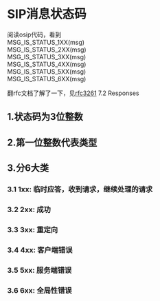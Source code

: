 # SIP消息状态码  
阅读osip代码，看到  
MSG_IS_STATUS_1XX(msg)  
MSG_IS_STATUS_2XX(msg)  
MSG_IS_STATUS_3XX(msg)  
MSG_IS_STATUS_4XX(msg)  
MSG_IS_STATUS_5XX(msg)  
MSG_IS_STATUS_6XX(msg)  

翻rfc文档了解了一下，见[rfc3261](https://tools.ietf.org/html/rfc3261) 7.2 Responses  
## 1.状态码为3位整数  
## 2.第一位整数代表类型  
## 3.分6大类  
  ### 3.1 1xx: 临时应答，收到请求，继续处理的请求  
  ### 3.2 2xx: 成功
  ### 3.3 3xx: 重定向
  ### 3.4 4xx: 客户端错误
  ### 3.5 5xx: 服务端错误
  ### 3.6 6xx: 全局性错误
